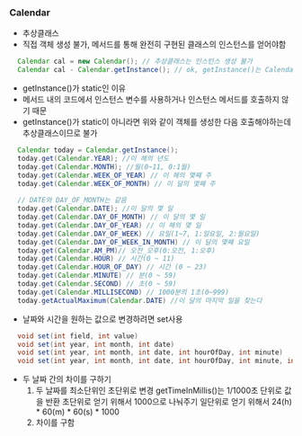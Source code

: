 ### Calendar
  - 추상클래스
  - 직접 객체 생성 불가, 메서드를 통해 완전히 구현된 클래스의 인스턴스를 얻어야함
```java
  Calendar cal = new Calendar(); // 추상클래스는 인스턴스 생성 불가
  Calendar cal - Calendar.getInstance(); // ok, getInstance()는 Calendar클래스를 구현한 클래스의 인스턴스를 반환
```
  - getInstance()가 static인 이유
  - 메서드 내의 코드에서 인스턴스 변수를 사용하거나 인스턴스 메서드를 호출하지 않기 때문
  - getInstance()가 static이 아니라면 위와 같이 객체를 생성한 다음 호출해야하는데 추상클래스이므로 불가
  
```java
  Calendar today = Calendar.getInstance();
  today.get(Calendar.YEAR); //이 해의 년도
  today.get(Calendar.MONTH); //월(0~11, 0:1월)
  today.get(Calendar.WEEK_OF_YEAR) // 이 해의 몇째 주
  today.get(Calendar.WEEK_OF_MONTH) // 이 달의 몇째 주
  
  // DATE와 DAY_OF_MONTH는 같음
  today.get(Calendar.DATE); //이 달의 몇 일
  today.get(Calendar.DAY_OF_MONTH) // 이 달의 몇 일
  today.get(Calendar.DAY_OF_YEAR) // 이 해의 몇 일
  today.get(Calendar.DAY_OF_WEEK) // 요일(1~7, 1:일요일, 2:월요일)
  today.get(Calendar.DAY_OF_WEEK_IN_MONTH) // 이 달의 몇째 요일
  today.get(Calendar.AM_PM)// 오전_오후(0:오전, 1:오후)
  today.get(Calendar.HOUR) // 시간(0 ~ 11)
  today.get(Calendar.HOUR_OF_DAY) // 시간 (0 ~ 23)
  today.get(Calendar.MINUTE) // 분(0 ~ 59)
  today.get(Calendar.SECOND) // 초(0 ~ 59)
  today.get(Calendar.MILLISECOND) // 1000분의 1초(0~999)
  today.getActualMaximum(Calendar.DATE) //이 달의 마지막 일을 찾는다
```

  - 날짜와 시간을 원하는 값으로 변경하려면 set사용
```java
  void set(int field, int value)
  void set(int year, int month, int date)
  void set(int year, int month, int date, int hourOfDay, int minute)
  void set(int year, int month, int date, int hourOfDay, int minute, int second)
```
  - 두 날짜 간의 차이를 구하기
    1. 두 날짜를 최소단위인 초단위로 변경 getTimeInMillis()는 1/1000초 단위로 값을 반환 
      초단위로 얻기 위해서 1000으로 나눠주기
      일단위로 얻기 위해서 24(h) * 60(m) * 60(s) * 1000
    2. 차이를 구함
